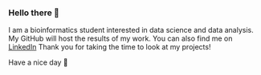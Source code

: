 ### Hello there 👋
I am a bioinformatics student interested in data science and data analysis. My GitHub will host the results of my work. You can also find me on [LinkedIn](https://www.linkedin.com/in/martyna-szulc-5101ab221/)
Thank you for taking the time to look at my projects!

Have a nice day 🌷
<!--
**martynaszulc/martynaszulc** is a ✨ _special_ ✨ repository because its `README.md` (this file) appears on your GitHub profile.

Here are some ideas to get you started:

- 🔭 I’m currently working on ...
- 🌱 I’m currently learning ...
- 👯 I’m looking to collaborate on ...
- 🤔 I’m looking for help with ...
- 💬 Ask me about ...
- 📫 How to reach me: ...
- 😄 Pronouns: ...
- ⚡ Fun fact: ...
-->
